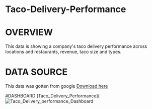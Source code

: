 # Taco-Delivery-Performance
# OVERVIEW
This data is showing a company's taco delivery performance across locations and restaurants, revenue, taco size and types.
# DATA SOURCE
This data was gotten from google
[Download here](https://drive.google.com/file/d/1X2DrjwaxQkvGrCXZoZ_5242RGTD16JCp/view?usp=sharing)

#DASHBOARD
[Taco_Delivery_Performance](![Taco_Delivery_performance_Dashboard](https://github.com/user-attachments/assets/ac1fad56-634a-4837-b327-d811de6fe7ab)

